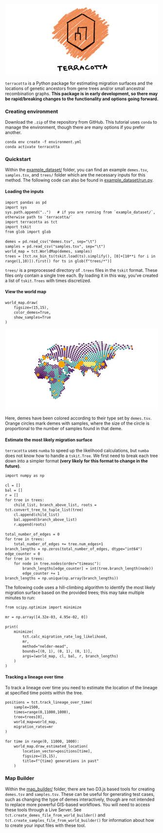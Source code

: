 ![Logo](devlog/20241202/assets/logo.png)


`terracotta` is a Python package for estimating migration surfaces and the locations of genetic ancestors from gene trees and/or small ancestral recombination graphs. **This package is in early development, so there may be rapid/breaking changes to the functionality and options going forward.**

### Creating environment

Download the `.zip` of the repository from GitHub. This tutorial uses `conda` to manage the environment, though there are many options if you prefer another.

```
conda env create -f environment.yml
conda activate terracotta
```

### Quickstart

Within the [example_dataset/](https://github.com/kitchensjn/terracotta/example_dataset/) folder, you can find an example `demes.tsv`, `samples.tsv`, and `trees/` folder which are the necessary inputs for this method. The following code can also be found in [example_dataset/run.py](https://github.com/kitchensjn/terracotta/example_dataset/run.py).

#### Loading the inputs

```
import pandas as pd
import sys
sys.path.append("..")   # if you are running from `example_dataset/`, otherwise path to `terracotta/`
import terracotta as tct
import tskit
from glob import glob

demes = pd.read_csv("demes.tsv", sep="\t")
samples = pd.read_csv("samples.tsv", sep="\t")
world_map = tct.WorldMap(demes, samples)
trees = [tct.nx_bin_ts(tskit.load(ts).simplify(), [0]+[10**i for i in range(1,10)]).first() for ts in glob(f"trees/*")]
```

`trees/` is a preprocessed directory of `.trees` files in the `tskit` format. These files only contain a single tree each. By loading it in this way, you've created a list of `tskit.Trees` with times discretized.

#### View the world map

```
world_map.draw(
    figsize=(15,15),
    color_demes=True,
    show_samples=True
)
```

![Example World Map](example_dataset/readme_figures/world_map.png)

Here, demes have been colored according to their type set by `demes.tsv`. Orange circles mark demes with samples, where the size of the circle is proportional to the number of samples found in that deme.

#### Estimate the most likely migration surface

`terracotta` uses `numba` to speed up the likelihood calculations, but `numba` does not know how to handle a `tskit.Tree`. We first need to break each tree down into a simpler format **(very likely for this format to change in the future)**.

```
import numpy as np

cl = []
bal = []
r = []
for tree in trees:
    child_list, branch_above_list, roots = tct.convert_tree_to_tuple_list(tree)
    cl.append(child_list)
    bal.append(branch_above_list)
    r.append(roots)

total_number_of_edges = 0
for tree in trees:
    total_number_of_edges += tree.num_edges+1
branch_lengths = np.zeros(total_number_of_edges, dtype="int64")
edge_counter = 0
for tree in trees:
    for node in tree.nodes(order="timeasc"):
        branch_lengths[edge_counter] = int(tree.branch_length(node))
        edge_counter += 1
branch_lengths = np.unique(np.array(branch_lengths))
```

The following code uses a hill-climbing algorithm to identify the most likely migration surface based on the provided trees; this may take multiple minutes to run: 

```
from scipy.optimize import minimize

mr = np.array([4.32e-03, 4.95e-02, 0])

print(
    minimize(
        tct.calc_migration_rate_log_likelihood,
        mr,
        method="nelder-mead",
        bounds=[(0, 1), (0, 1), (0, 1)],
        args=(world_map, cl, bal, r, branch_lengths)
    )
)
```

#### Tracking a lineage over time

To track a lineage over time you need to estimate the location of the lineage at specified time points within the tree.

```
positions = tct.track_lineage_over_time(
    sample=1500,
    times=range(0,11000,1000),
    tree=trees[0],
    world_map=world_map,
    migration_rates=mr
)

for time in range(0, 11000, 1000):
    world_map.draw_estimated_location(
        location_vector=positions[time],
        figsize=(15,15),
        title=f"{time} generations in past"
    )
```

### Map Builder

Within the [map_builder/](https://github.com/kitchensjn/terracotta/map_builder) folder, there are two D3.js based tools for creating `demes.tsv` and `samples.tsv`. These can be useful for generating test cases, such as changing the type of demes interactively, though are not intended to replace more powerful GIS-based workflows. You will need to access these tools through a Live Server. See `tct.create_demes_file_from_world_builder()` and `tct.create_samples_file_from_world_builder()` for information about how to create your input files with these tool.